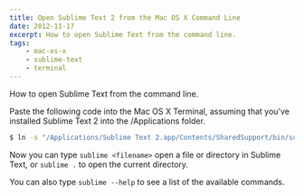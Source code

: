 ```yaml
---
title: Open Sublime Text 2 from the Mac OS X Command Line
date: 2012-11-17
excerpt: How to open Sublime Text from the command line.
tags:
    - mac-os-x
    - sublime-text
    - terminal
---
```


How to open Sublime Text from the command line.

Paste the following code into the Mac OS X Terminal, assuming that you've
installed Sublime Text 2 into the /Applications folder.

```bash
$ ln -s "/Applications/Sublime Text 2.app/Contents/SharedSupport/bin/subl" ~/bin/sublime
```

Now you can type `sublime <filename>` open a file or directory in Sublime Text,
or `sublime .` to open the current directory.

You can also type `sublime --help` to see a list of the available commands.
